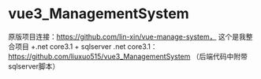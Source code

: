 # vue3_ManagementSystem
原版项目连接：https://github.com/lin-xin/vue-manage-system，
这个是我整合项目 +.net core3.1 + sqlserver
.net core3.1：https://github.com/liuxuo515/vue3_ManagementSystem （后端代码中附带sqlserver脚本）
